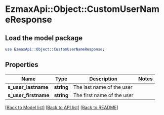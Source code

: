 # EzmaxApi::Object::CustomUserNameResponse

## Load the model package
```perl
use EzmaxApi::Object::CustomUserNameResponse;
```

## Properties
Name | Type | Description | Notes
------------ | ------------- | ------------- | -------------
**s_user_lastname** | **string** | The last name of the user | 
**s_user_firstname** | **string** | The first name of the user | 

[[Back to Model list]](../README.md#documentation-for-models) [[Back to API list]](../README.md#documentation-for-api-endpoints) [[Back to README]](../README.md)


